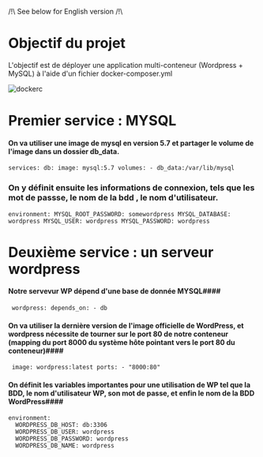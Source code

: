 /!\ See below for English version /!\  

# Objectif du projet #  

L'objectif est de déployer une application multi-conteneur (Wordpress + MySQL) à l'aide d'un fichier docker-composer.yml  

![dockerc](https://user-images.githubusercontent.com/97849927/202799743-6b6aa097-87e1-4676-91bf-94e966316505.png)

# Premier service : MYSQL #

#### On va utiliser une image de mysql en version 5.7 et partager le volume de l'image dans un dossier db_data.  ####
`services:
  db:
    image: mysql:5.7
    volumes:
      - db_data:/var/lib/mysql`

### On y définit ensuite les informations de connexion, tels que les mot de passse, le nom de la bdd , le nom d'utilisateur.  ####

 `environment:
     MYSQL_ROOT_PASSWORD: somewordpress
     MYSQL_DATABASE: wordpress
     MYSQL_USER: wordpress
     MYSQL_PASSWORD: wordpress`
    
# Deuxième service : un serveur wordpress # 

#### Notre servevur WP dépend d'une base de donnée MYSQL####

`  wordpress:
    depends_on:
      - db
    `
    
#### On va utiliser la dernière version de l'image officielle de WordPress, et wordpress nécessite de tourner sur le port 80 de notre conteneur (mapping du port 8000 du système hôte pointant vers le port 80 du conteneur)####

  `  image: wordpress:latest
    ports:
      - "8000:80"
   `
#### On définit les variables importantes pour une utilisation de WP tel que la BDD, le nom d'utilisateur WP, son mot de passe, et enfin le nom de la BDD WordPress####  
    environment:
      WORDPRESS_DB_HOST: db:3306
      WORDPRESS_DB_USER: wordpress
      WORDPRESS_DB_PASSWORD: wordpress
      WORDPRESS_DB_NAME: wordpress
      

